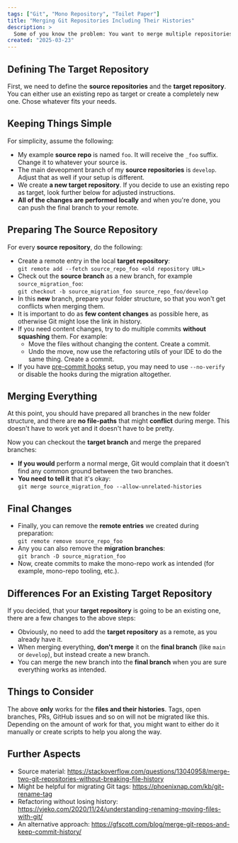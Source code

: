 ```yaml
---
tags: ["Git", "Mono Repository", "Toilet Paper"]
title: "Merging Git Repositories Including Their Histories"
description: >
  Some of you know the problem: You want to merge multiple repositories into a single mono-repo. But how can you do that without losing the history of one of them? The solution is actually quite simple!
created: "2025-03-23"
---
```


## Defining The Target Repository

First, we need to define the **source repositories** and the **target repository**. You can either use an existing repo as target or create a completely new one. Chose whatever fits your needs.

## Keeping Things Simple

For simplicity, assume the following:

- My example **source repo** is named `foo`. It will receive the `_foo` suffix. Change it to whatever your source is.
- The main deveopment branch of my **source repositories** is `develop`. Adjust that as well if your setup is different.
- We create **a new target repository**. If you decide to use an existing repo as target, look further below for adjusted instructions.
- **All of the changes are performed locally** and when you're done, you can push the final branch to your remote.

## Preparing The Source Repository

For every **source repository**, do the following:

- Create a remote entry in the local **target repository**:\
  `git remote add --fetch source_repo_foo <old repository URL>`
- Check out the **source branch** as a new branch, for example `source_migration_foo`:\
  `git checkout -b source_migration_foo source_repo_foo/develop`
- In this **new** branch, prepare your folder structure, so that you won't get conflicts when merging them.
- It is important to do as **few content changes** as possible here, as otherwise Git might lose the link in history.
- If you need content changes, try to do multiple commits **without squashing** them. For example:
  - Move the files without changing the content. Create a commit.
  - Undo the move, now use the refactoring utils of your IDE to do the same thing. Create a commit.
- If you have [pre-commit hooks](https://git-scm.com/book/en/v2/Customizing-Git-Git-Hooks) setup, you may need to use `--no-verify` or disable the hooks during the migration altogether.

## Merging Everything

At this point, you should have prepared all branches in the new folder structure, and there are **no file-paths** that might **conflict** during merge.
This doesn't have to work yet and it doesn't have to be pretty.

Now you can checkout the **target branch** and merge the prepared branches:

- **If you would** perform a normal merge, Git would complain that it doesn't find any common ground between the two branches.
- **You need to tell it** that it's okay:\
  `git merge source_migration_foo --allow-unrelated-histories`

## Final Changes

- Finally, you can remove the **remote entries** we created during preparation:\
  `git remote remove source_repo_foo`
- Any you can also remove the **migration branches**:\
  `git branch -D source_migration_foo`
- Now, create commits to make the mono-repo work as intended (for example, mono-repo tooling, etc.).

## Differences For an Existing Target Repository

If you decided, that your **target repository** is going to be an existing one, there are a few changes to the above steps:

- Obviously, no need to add the **target repository** as a remote, as you already have it.
- When merging everything, **don't merge** it on the **final branch** (like `main` or `develop`), but instead create a new branch.
- You can merge the new branch into the **final branch** when you are sure everything works as intended.

## Things to Consider

The above **only** works for the **files and their histories**. Tags, open branches, PRs, GitHub issues and so on will not be migrated like this.
Depending on the amount of work for that, you might want to either do it manually or create scripts to help you along the way.

## Further Aspects

- Source material: https://stackoverflow.com/questions/13040958/merge-two-git-repositories-without-breaking-file-history
- Might be helpful for migrating Git tags: https://phoenixnap.com/kb/git-rename-tag
- Refactoring without losing history: https://vjeko.com/2020/11/24/understanding-renaming-moving-files-with-git/
- An alternative approach: https://gfscott.com/blog/merge-git-repos-and-keep-commit-history/

